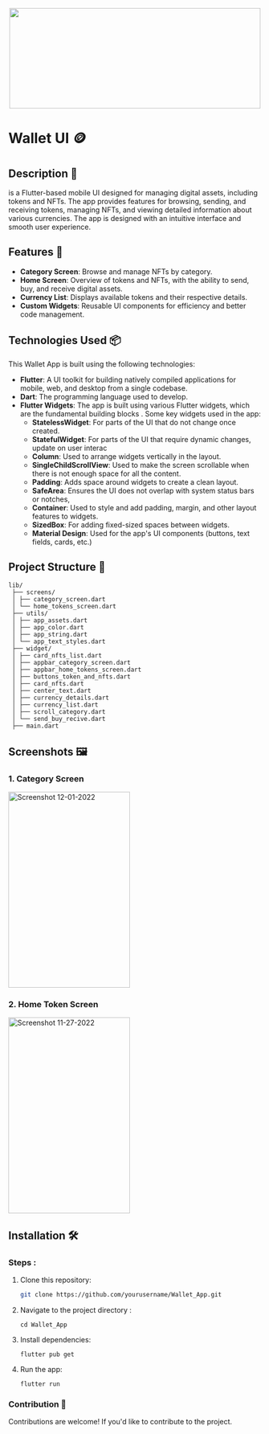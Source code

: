 <p align="center">
  <img width ="500" height="200" src="https://github.com/user-attachments/assets/1d9f31b5-5976-4f1b-a44a-bbbfdd16b3a7">
</p>

# Wallet UI  🪙

## **Description** 📝
is a Flutter-based mobile UI designed for managing digital assets, including tokens and NFTs. The app provides features for browsing, sending, and receiving tokens, managing NFTs, and viewing detailed information about various currencies. The app is designed with an intuitive interface and smooth user experience.

## **Features** 📌
- **Category Screen**: Browse and manage NFTs by category.
- **Home Screen**: Overview of tokens and NFTs, with the ability to send, buy, and receive digital assets.
- **Currency List**: Displays available tokens and their respective details.
- **Custom Widgets**: Reusable UI components for efficiency and better code management.

## Technologies Used 📦
This Wallet App is built using the following technologies:

- **Flutter**: A UI toolkit for building natively compiled applications for mobile, web, and desktop from a single codebase.
- **Dart**: The programming language used to develop.
- **Flutter Widgets**: The app is built using various Flutter widgets, which are the fundamental building blocks . Some key widgets used in the app:
  - **StatelessWidget**: For parts of the UI that do not change once created.
  - **StatefulWidget**: For parts of the UI that require dynamic changes, update on user interac
  - **Column**: Used to arrange widgets vertically in the layout.
  - **SingleChildScrollView**: Used to make the screen scrollable when there is not enough space for all the content.
  - **Padding**: Adds space around widgets to create a clean layout.
  - **SafeArea**: Ensures the UI does not overlap with system status bars or notches, 
  - **Container**: Used to style and add padding, margin, and other layout features to widgets.
  - **SizedBox**: For adding fixed-sized spaces between widgets.
  - **Material Design**: Used for the app's UI components (buttons, text fields, cards, etc.)

## **Project Structure** 📂
```
lib/
 ├── screens/
 │ ├── category_screen.dart
 │ └── home_tokens_screen.dart
 ├── utils/
 │ ├── app_assets.dart
 │ ├── app_color.dart
 │ ├── app_string.dart
 │ └── app_text_styles.dart
 ├── widget/
 │ ├── card_nfts_list.dart
 │ ├── appbar_category_screen.dart
 │ ├── appbar_home_tokens_screen.dart
 │ ├── buttons_token_and_nfts.dart
 │ ├── card_nfts.dart
 │ ├── center_text.dart
 │ ├── currency_details.dart
 │ ├── currency_list.dart
 │ ├── scroll_category.dart
 │ └── send_buy_recive.dart
 ├── main.dart
```

## **Screenshots** 🖼️
### 1. Category Screen
<img width="242" height="390" alt="Screenshot 12-01-2022" src="https://github.com/user-attachments/assets/dce8402c-a956-47d4-83c7-e5b11b66e612" />

### 2. Home Token Screen
<img width="242" height="390" alt="Screenshot 11-27-2022" src="https://github.com/user-attachments/assets/972933e5-fe94-4902-be05-fa3ae5425898" />

## Installation 🛠
### **Steps :**
1. Clone this repository:
   ```bash
   git clone https://github.com/yourusername/Wallet_App.git
   ```
2. Navigate to the project directory :
   ```
   cd Wallet_App
   ```
3. Install dependencies:
   ```
   flutter pub get
   ```
4. Run the app:
   ```
   flutter run
   ```
### **Contribution** 🤝
Contributions are welcome! If you'd like to contribute to the project.

 
   



